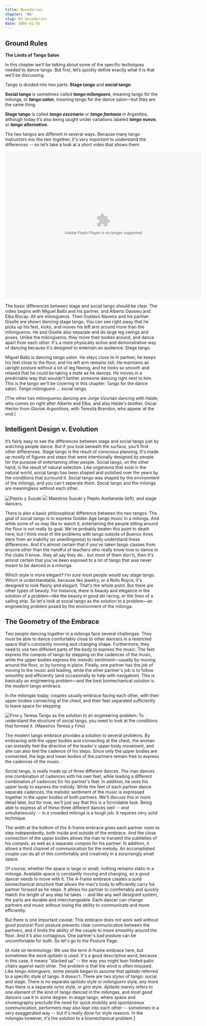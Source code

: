 ```yaml
---
title: Boundaries
chapter: '06'
slug: 04_boundaries
date: 2006-01-01
---
```


## Ground Rules
**The Limits of Tango Salon**

In this chapter we’ll be talking about some of the specific techniques needed to dance tango. But first, let’s quickly define exactly what it is that we’ll be discussing.

Tango is divided into two parts: **Stage tango** and **social tango**:

**Social tango** is sometimes called **_tango milonguero_**, meaning tango for the milonga, or **_tango salon_**, meaning tango for the dance salon—but they are the same thing.

**Stage tango** is called **_tango escenario_** or **_tango fantasia_** in Argentina, although today it’s also being taught under variations labeled **_tango nuevo_**, or **_tango alternativo_**.

The two tangos are different in several ways. Because many tango instructors mix the two together, it's very important to understand the differences -- so let’s take a look at a short video that shows them:

  <embed src="FLVPlayer_Progressive.swf" flashvars="&MM_ComponentVersion=1&skinName=Clear_Skin_3&streamName=6_videos/IdealSho&autoPlay=false&autoRewind=false" quality="high" scale="noscale" width="640" height="480" name="FLVPlayer1" salign="LT" type="application/x-shockwave-flash" pluginspage="http://www.macromedia.com/go/getflashplayer" />

The basic differences between stage and social tango should be clear. The video begins with Miguel Balbi and his partner, and Alberto Dassieu and Elba Biscay. All are milongueros. Then Gustavo Naveira and his partner Giselle are shown dancing stage tango. You can see right away that he picks up his feet, kicks, and moves his left arm around more than the milongueros. He and Giselle also separate and do large leg swings and poses. Unlike the milongueros, they move their bodies around, and dance apart from each other. It's a more physically active and demonstrative way of dancing because it's designed to entertain an audience: Stage tango.

Miguel Balbi is dancing _tango salon_. He stays close to hi partner, he keeps his feet close to the floor, and his left arm remains still. He maintains an upright posture without a lot of leg flexing, and he looks so smooth and relaxed that he could be taking a _mate_ as he dances. He moves in a predictable way that wouldn't bother someone dancing right next to him. This is the tango we'll be covering in this chapter: Tango for the dance salon. _Tango milonguero_ ... social tango.

\[The other two milongueros dancing are Jorge Uzunian dancing with Haide, who comes on right after Alberto and Elba, and also Haide's brother, Oscar Hector from _Glorias Argentinas,_ with Teresita Brandon, who appear at the end.\]

## Intelligent Design v. Evolution

It’s fairly easy to see the differences between stage and social tango just by watching people dance. But if you look beneath the surface, you'll find other differences. Stage tango is the result of conscious planning. It's made up mostly of figures and steps that were intentionally designed by people for the purpose of entertaining other people. Social tango, on the other hand, is the result of natural selection. Like organisms that exist in the natural world, social tango has been shaped and polished over the years by the conditions that surround it. Social tango was shaped by the environment of the milonga, and you can't separate them. Social tango and the milonga are meaningless without each other.

![Peptio y Suzuki](/6_pics/photos/Pepito1.jpg)
![](/6_pics/photos/stagetango9.jpg)
Maestros Suzuki y Pepito Avellaneda (left), and stage dancers.

There is also a basic philosophical difference between the two tangos. The goal of social tango is to express Golden Age tango music in a milonga. And while some of us may like to watch it, entertaining the people sitting around the floor is not really its goal. We’ve probably beaten this point to death here, but I think most of the problems with tango outside of Buenos Aires stem from an inability (or unwillingness) to really understand these differences. And it's almost certain that if you've taken tango classes from anyone other than the handful of teachers who really know how to dance in the clubs (I know...they all say they do... but most of them don't), then it's almost certain that you've been exposed to a lot of tango that was never meant to be danced in a milonga.

Which style is more elegant?  I'm sure most people would say stage tango. Which is understandable, because like jewelry, or a Rolls Royce, it's designed to look flashy and elegant. That's the whole point. But there are other types of beauty. For instance, there is beauty and elegance in the solution of a problem—like the beauty in good ski racing, or the lines of a sailing ship. So let's look at social tango as the solution to a problem—an engineering problem posed by the environment of the milonga.

## The Geometry of the Embrace

Two people dancing together in a milonga face several challenges. They must be able to dance comfortably close to other dancers in a restricted space that's constantly moving and changing shape. Furthermore, they need to use two different parts of the body to express the music. The feet express the _compás_ of tango by stepping on the cadences of the music, while the upper bodies express the melodic sentiment—usually by moving around the floor, or by turning in place. Finally, one partner has the job of moving to the music and leading, while the other partner's job is to follow smoothly and efficiently (and occasionally to help with navigation). This is basically an engineering problem—and the best biomechanical solution is the modern tango embrace.

In the milongas today, couples usually embrace facing each other, with their upper bodies connecting at the chest, and their feet separated sufficiently to leave space for stepping:

![Fino y Teresa](/6_pics/photos/AframeW.jpg)
Tango as the solution to an engineering problem:  To understand the structure of
social tango, you need to look at the conditions that formed it.  (Maestros Teresa _y Fino)_

The modern tango embrace provides a solution to several problems. By embracing with the upper bodies and connecting at the chest, the woman can instantly feel the direction of the leader's upper body movement, and she can also feel the cadence of his steps. Since only the upper bodies are connected, the legs and lower bodies of the partners remain free to express the cadences of the music.

Social tango, is really made up of three different dances. The man dances one combination of cadences with his own feet, while leading a different combination of cadences for his partner's feet. In addition, he uses his upper body to express the melody. While the feet of each partner dance separate cadences, the melodic sentiment of the music is expressed together in the upper bodies of both partners. We'll discuss this in more detail later, but for now, we'll just say that this is a formidable task. Being able to express all of these three different dances well -- _and_ simultaneously -- in a crowded milonga is a tough job. It requires very solid technique.

The width at the bottom of the A-frame embrace gives each partner room to step independently, both inside and outside of the embrace. And the close connection of the upper bodies allows the man to transmit the subtleties of his _compás_, as well as a separate _compás_ for his partner. In addition, it allows a third channel of communication for the melody. An accomplished couple can do all of this comfortably and creatively in a surprisingly small space.

Of course, whether the space is large or small, nothing remains static in a milonga. Available space is constantly moving and changing, so a good dancer needs to move with it. The A-frame embrace creates a solid biomechanical structure that allows the man's body to efficiently carry his partner forward as he steps. It allows his partner to comfortably and quickly match the length of any step he takes -- and like any well designed system, the parts are durable and interchangeable. Each dancer can change partners and music without losing the ability to communicate and move efficiently.

But there is one important caveat: This embrace does not work well without good posture! Poor posture prevents clear communication between the partners, and it limits the ability of the couple to move smoothly around the floor. And it's also contagious. One partner's bad posture can be uncomfortable for both. So let's go to the Posture Page.

\[A note on terminology:  We use the term A-frame embrace here, but sometimes the word _apilado_ is used. It's a good descriptive word, because in this case, it means "stacked up" -- the way you might lean folded patio chairs against each other. The problem is that the word is often misused. Like _tango milonguero_, some people began to assume that _apilado_ referred to a specific style of tango. It doesn't. There are two styles of tango: social and stage. There is no separate _apilado_ style or _milonguero_ style, any more than there is a separate _ocho_ style, or _giro_ style. _Apilado_ merely refers to one element of the kind of tango danced in the milongas, and most good dancers use it to some degree. In stage tango, where space and choreography preclude the need for quick mobility and spontaneous communication, performers may also lean into each other -- sometimes in a very exaggerated way -- but it's really done for style reasons. In the milongas however, it's the solution to a biomechanical problem.\]
